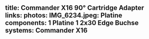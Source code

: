 title: Commander X16 90° Cartridge Adapter
links:
photos:
    IMG_6234.jpeg: Platine
components:
    1 Platine
    1 2x30 Edge Buchse
systems:
    Commander X16
---
